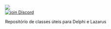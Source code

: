 ![](https://github.com/OpenSourceCommunityBrasil/PascalLibs/blob/main/assets/PascalLibs%20Banner%20Light.png)
<br> <a href="https://discord.gg/pS2xjruCJH"><img alt="join Discord" src="https://img.shields.io/discord/918891794597544056?color=blue&label=Discord&logo=discord&style=social"></a>

Repositório de classes úteis para Delphi e Lazarus
